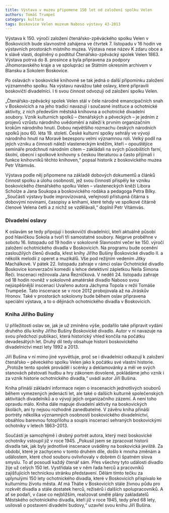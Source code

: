 ```yaml
---
title: Výstava v muzeu připomene 150 let od založení spolku Velen
authors: Tomáš Trumpeš
category: kultura
tags: Boskovice Velen muzeum Naboso výstavy 43-2013
---
```


Výstava k 150. výročí založení čtenářsko-zpěváckého spolku Velen v Boskovicích bude slavnostně zahájena ve čtvrtek 7. listopadu v 16 hodin ve výstavních prostorách místního muzea. Výstava nese název K zdaru obce a k slávě vlasti, doplněný o podtitul Čtenářsko-zpěvácký spolek Velen 1863. Výstava potrvá do 8. prosince a byla připravena za podpory Jihomoravského kraje a ve spolupráci se Státním okresním archivem v Blansku a Sokolem Boskovice.

Po oslavách v boskovické knihovně se tak jedná o další připomínku založení významného spolku. Na výstavu navážou také oslavy, které připravili boskovičtí divadelníci. I ti svou činnost odvozují od založení spolku Velen.

„Čtenářsko-zpěvácký spolek Velen stál v čele národně emancipačních snah v Boskovicích a na jeho tradici navazují i současné instituce a ochotnické aktivity, z nich především městská knihovna a ochotnické divadelní soubory. Vznik kulturních spolků – čtenářských a pěveckých – je jedním z projevů vzrůstu národního uvědomění a náleží k prvním organizačním krokům národního hnutí. Dobou největšího rozmachu českých národních spolků jsou 60. léta 19. století. České kulturní spolky sehrály ve vývoji národního hnutí na Moravě bezesporu velmi významnou roli. Velký podíl na jejich vzniku a činnosti náleží vlasteneckým kněžím, kteří – opouštějíce semináře prodchnuti národním citem – zakládali na svých působištích farní, školní, obecní i spolkové knihovny s českou literaturou a často přijímali i funkce knihovníků těchto knihoven,“ popsal historik z boskovického muzea Petr Vítámvás.

Výstava podle něj připomene na základě dobových dokumentů a článků činnost spolku a úlohu osobností, jež svou činností přispěly ke vzniku boskovického čtenářského spolku Velen – vlasteneckých kněží Libora Scholze a Jana Soukopa a boskovického rodáka a pedagoga Petra Bílky. „Součástí výstavy bude improvizovaná, veřejnosti přístupná čítárna s dobovými novinami, časopisy a knihami, které tehdy ve spolkové čítárně členové Velena četli a z nichž se vzdělávali,“ doplnil Petr Vítámvás.

### Divadelní oslavy

K oslavám se tedy připojují i boskovičtí divadelníci, kteří aktuálně působí pod hlavičkou Sokola a tvoří tři samostatné soubory. Nejprve proběhne v sobotu 16. listopadu od 19 hodin v sokolovně Slavnostní večer ke 150. výročí založení ochotnického divadla v Boskovicích. Na programu bude ocenění zasloužilých členů divadla, křest knihy Jiřího Bušiny Boskovické divadlo II. a několik melodií z operet a muzikálů. Vše pod režijním vedením Jitky Machálkové. V pátek 22. listopadu zahraje v rámci oslav Ochotnické divadlo Boskovice konverzační komedii s lehce detektivní zápletkou Neila Simona Řeči. Inscenaci režírovala Jana Řezníčková. V neděli 24. listopadu zahraje od 18 hodin rovněž v sokolovně amatérské divadlo Naboso svou nejúspěšnější inscenaci Uvařeno autora Jáchyma Topola v režii Tomáše Trumpeše. Tato inscenace se v roce 2012 probojovala až na Jiráskův Hronov. Také v prostorách sokolovny bude během oslav připravena speciální výstava, a to o dějinách ochotnického divadla v Boskovicích.

### Kniha Jiřího Bušiny

U příležitosti oslav se, jak je už zmíněno výše, podařilo také připravit vydání druhého dílu knihy Jiřího Bušiny Boskovické divadlo. Autor v ní navazuje na svou předchozí publikaci, která historický vhled končila na počátku devadesátých let. Druhý díl tedy obsahuje historii boskovického divadelnictví mezi lety 1992 a 2013.

Jiří Bušina v ní mimo jiné vysvětluje, proč se i divadelníci odkazují k založení čtenářsko – pěveckého spolku Velen jako k počátku své vlastní historie. „Protože tento spolek prováděl i scénky a deklamovánky a měl ve svých stanovách pěstovati hudbu a hry zákonem dovolené, pokládáme jeho vznik i za vznik historie ochotnického divadla,“ uvádí autor Jiří Bušina.

Kniha přináší základní informace nejen o inscenacích jednotlivých souborů během vymezených jedenácti let, ale také o dalších kulturně společenských aktivitách divadelníků a o vývoji jejich organizačního zázemí. A není toho opravdu málo. Kniha dále mapuje divadelní aktivity na boskovických školách, ani ty nejsou rozhodně zanedbatelné. V závěru kniha přináší portréty několika významných osobností boskovického divadelnictví, obsáhlou barevnou fotopřílohu a soupis inscenací sehraných boskovickými ochotníky v letech 1863–2013.

Součástí je samozřejmě i drobný portrét autora, který mezi boskovické ochotníky vstoupil již v roce 1945. „Pokusil jsem se zpracovat historii divadla tak, jak byly jednotlivé inscenace uváděny na boskovická jeviště. Za období, které je zachyceno v tomto druhém díle, došlo k mnoha změnám a událostem, které chod souboru ovlivňovaly v dobrém či špatném slova smyslu. To ať posoudí každý čtenář sám. Přes všechny tyto události divadlo žije už celých 150 let. Vystřídala se v něm řada herců a pracovníků zajišťujících technickou stránku představení. Dělám tímto tečku za uplynulými 150 lety ochotnického divadla, které v Boskovicích přispívalo ke kulturnímu životu města. Ať má Thálie v Boskovicích stále živnou půdu pro rozkvět divadla a stále dostatek herců, režisérů i dalších spolupracovníků. A ať se podaří, v čase co nejbližším, realizovat smělé plány zakladatelů Městského ochotnického divadla, kteří již v roce 1945, tedy před 68 lety, usilovali o postavení divadelní budovy,“ uzavřel svou knihu Jiří Bušina.
